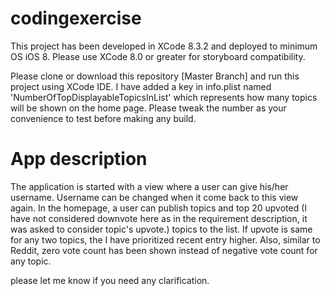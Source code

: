 # codingexercise
This project has been developed in XCode 8.3.2 and deployed to minimum OS iOS 8. Please use XCode 8.0 or greater for storyboard compatibility.

Please clone or download this repository [Master Branch] and run this project using XCode IDE. I have added a key in info.plist named 'NumberOfTopDisplayableTopicsInList' which represents how many topics will be shown on the home page. Please tweak the number as your convenience to test before making any build.

# App description
The application is started with a view where a user can give his/her username. Username can be changed when it come back to this view again. In the homepage, a user can publish topics and top 20 upvoted (I have not considered downvote here as in the requirement description, it was asked to consider topic's upvote.) topics to the list. If upvote is same for any two topics, the I have prioritized recent entry higher. Also, similar to Reddit, zero vote count has been shown instead of negative vote count for any topic. 

please let me know if you need any clarification.

